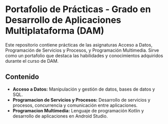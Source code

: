 # Portafolio de Prácticas - Grado en Desarrollo de Aplicaciones Multiplataforma (DAM)

Este repositorio contiene prácticas de las asignaturas Acceso a Datos, Programación de Servicios y Procesos, y Programación Multimedia. Sirve como un portafolio que destaca las habilidades y conocimientos adquiridos durante el curso de DAM.

## Contenido

- **Acceso a Datos:** Manipulación y gestión de datos, bases de datos y SQL.
- **Programacion de Servicios y Procesos:** Desarrollo de servicios y procesos, concurrencia y comunicación entre aplicaciones.
- **Programacion Multimedia:** Lenguaje de programación Kotlin y desarrollo de aplicaciones en Android Studio.
